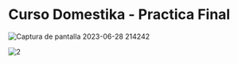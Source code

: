 # Curso Domestika - Practica Final

![Captura de pantalla 2023-06-28 214242](https://github.com/RobMac001/GameDemo/assets/71483056/dcd5c2ef-dafd-4c34-9e1e-ac0ed2e12fa7)


![2](https://github.com/RobMac001/GameDemo/assets/71483056/45d6e3e9-5c7c-4a8a-b77e-f5616e6ba18b)
